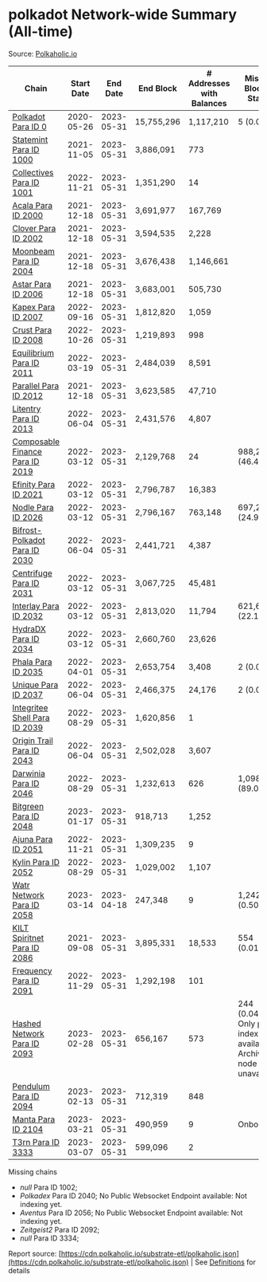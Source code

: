 # polkadot Network-wide Summary (All-time)

Source: [Polkaholic.io](https://polkaholic.io)


| Chain            | Start Date | End Date | End Block | # Addresses with Balances | Missing Blocks / Status |
| ---------------- | ---------- | ---------| --------- | ------------------------- | ----------------------- |
| [Polkadot Para ID 0](/polkadot/0-polkadot) | 2020-05-26 | 2023-05-31 | 15,755,296 |  1,117,210 | 5 (0.00%)  |
| [Statemint Para ID 1000](/polkadot/1000-statemint) | 2021-11-05 | 2023-05-31 | 3,886,091 |  773 |    |
| [Collectives Para ID 1001](/polkadot/1001-collectives) | 2022-11-21 | 2023-05-31 | 1,351,290 |  14 |    |
| [Acala Para ID 2000](/polkadot/2000-acala) | 2021-12-18 | 2023-05-31 | 3,691,977 |  167,769 |    |
| [Clover Para ID 2002](/polkadot/2002-clover) | 2021-12-18 | 2023-05-31 | 3,594,535 |  2,228 |    |
| [Moonbeam Para ID 2004](/polkadot/2004-moonbeam) | 2021-12-18 | 2023-05-31 | 3,676,438 |  1,146,661 |    |
| [Astar Para ID 2006](/polkadot/2006-astar) | 2021-12-18 | 2023-05-31 | 3,683,001 |  505,730 |    |
| [Kapex Para ID 2007](/polkadot/2007-kapex) | 2022-09-16 | 2023-05-31 | 1,812,820 |  1,059 |    |
| [Crust Para ID 2008](/polkadot/2008-crust) | 2022-10-26 | 2023-05-31 | 1,219,893 |  998 |    |
| [Equilibrium Para ID 2011](/polkadot/2011-equilibrium) | 2022-03-19 | 2023-05-31 | 2,484,039 |  8,591 |    |
| [Parallel Para ID 2012](/polkadot/2012-parallel) | 2021-12-18 | 2023-05-31 | 3,623,585 |  47,710 |    |
| [Litentry Para ID 2013](/polkadot/2013-litentry) | 2022-06-04 | 2023-05-31 | 2,431,576 |  4,807 |    |
| [Composable Finance Para ID 2019](/polkadot/2019-composable) | 2022-03-12 | 2023-05-31 | 2,129,768 |  24 | 988,228 (46.40%)  |
| [Efinity Para ID 2021](/polkadot/2021-efinity) | 2022-03-12 | 2023-05-31 | 2,796,787 |  16,383 |    |
| [Nodle Para ID 2026](/polkadot/2026-nodle) | 2022-03-12 | 2023-05-31 | 2,796,167 |  763,148 | 697,249 (24.94%)  |
| [Bifrost-Polkadot Para ID 2030](/polkadot/2030-bifrost-dot) | 2022-06-04 | 2023-05-31 | 2,441,721 |  4,387 |    |
| [Centrifuge Para ID 2031](/polkadot/2031-centrifuge) | 2022-03-12 | 2023-05-31 | 3,067,725 |  45,481 |    |
| [Interlay Para ID 2032](/polkadot/2032-interlay) | 2022-03-12 | 2023-05-31 | 2,813,020 |  11,794 | 621,626 (22.10%)  |
| [HydraDX Para ID 2034](/polkadot/2034-hydradx) | 2022-03-12 | 2023-05-31 | 2,660,760 |  23,626 |    |
| [Phala Para ID 2035](/polkadot/2035-phala) | 2022-04-01 | 2023-05-31 | 2,653,754 |  3,408 | 2 (0.00%)  |
| [Unique Para ID 2037](/polkadot/2037-unique) | 2022-06-04 | 2023-05-31 | 2,466,375 |  24,176 | 2 (0.00%)  |
| [Integritee Shell Para ID 2039](/polkadot/2039-integritee-shell) | 2022-08-29 | 2023-05-31 | 1,620,856 |  1 |    |
| [Origin Trail Para ID 2043](/polkadot/2043-origintrail) | 2022-06-04 | 2023-05-31 | 2,502,028 |  3,607 |    |
| [Darwinia Para ID 2046](/polkadot/2046-darwinia) | 2022-08-29 | 2023-05-31 | 1,232,613 |  626 | 1,098,150 (89.09%)  |
| [Bitgreen Para ID 2048](/polkadot/2048-bitgreen) | 2023-01-17 | 2023-05-31 | 918,713 |  1,252 |    |
| [Ajuna Para ID 2051](/polkadot/2051-ajuna) | 2022-11-21 | 2023-05-31 | 1,309,235 |  9 |    |
| [Kylin Para ID 2052](/polkadot/2052-kylin) | 2022-08-29 | 2023-05-31 | 1,029,002 |  1,107 |    |
| [Watr Network Para ID 2058](/polkadot/2058-watr) | 2023-03-14 | 2023-04-18 | 247,348 |  9 | 1,242 (0.50%)  |
| [KILT Spiritnet Para ID 2086](/polkadot/2086-kilt) | 2021-09-08 | 2023-05-31 | 3,895,331 |  18,533 | 554 (0.01%)  |
| [Frequency Para ID 2091](/polkadot/2091-frequency) | 2022-11-29 | 2023-05-31 | 1,292,198 |  101 |    |
| [Hashed Network Para ID 2093](/polkadot/2093-hashed) | 2023-02-28 | 2023-05-31 | 656,167 |  573 | 244 (0.04%) Only partial index available: Archive node unavailable |
| [Pendulum Para ID 2094](/polkadot/2094-pendulum) | 2023-02-13 | 2023-05-31 | 712,319 |  848 |    |
| [Manta Para ID 2104](/polkadot/2104-manta) | 2023-03-21 | 2023-05-31 | 490,959 |  9 |   Onboarding |
| [T3rn Para ID 3333](/polkadot/3333-t3rn) | 2023-03-07 | 2023-05-31 | 599,096 |  2 |    |

Missing chains


* *null* Para ID 1002; 
* *Polkadex* Para ID 2040; No Public Websocket Endpoint available: Not indexing yet.
* *Aventus* Para ID 2056; No Public Websocket Endpoint available: Not indexing yet.
* *Zeitgeist2* Para ID 2092; 
* *null* Para ID 3334; 

Report source: [https://cdn.polkaholic.io/substrate-etl/polkaholic.json](https://cdn.polkaholic.io/substrate-etl/polkaholic.json) | See [Definitions](/DEFINITIONS.md) for details
